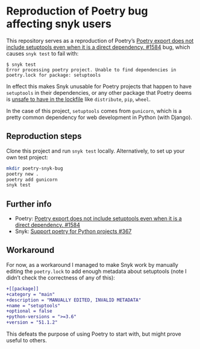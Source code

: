 # Reproduction of Poetry bug affecting snyk users

This repository serves as a reproduction of Poetry’s [Poetry export does not include setuptools even when it is a direct dependency. #1584](https://github.com/python-poetry/poetry/issues/1584) bug, which causes `snyk test` to fail with:

```
$ snyk test
Error processing poetry project. Unable to find dependencies in poetry.lock for package: setuptools
```

In effect this makes Snyk unusable for Poetry projects that happen to have `setuptools` in their dependencies, or any other package that Poetry deems is [unsafe to have in the lockfile](https://github.com/python-poetry/poetry/blob/2aab9bcd495e11e5f4491aa72a9510773cc4a90e/poetry/puzzle/provider.py#L50) like `distribute`, `pip`, `wheel`.

In the case of this project, `setuptools` comes from `gunicorn`, which is a pretty common dependency for web development in Python (with Django).

## Reproduction steps

Clone this project and run `snyk test` locally. Alternatively, to set up your own test project:

```sh
mkdir poetry-snyk-bug
poetry new .
poetry add gunicorn
snyk test
```

## Further info

- Poetry: [Poetry export does not include setuptools even when it is a direct dependency. #1584](https://github.com/python-poetry/poetry/issues/1584)
- Snyk: [Support poetry for Python projects #367](https://github.com/snyk/snyk/issues/367)

## Workaround

For now, as a workaround I managed to make Snyk work by manually editing the `poetry.lock` to add enough metadata about setuptools (note I didn’t check the correctness of any of this):

```diff
+[[package]]
+category = "main"
+description = "MANUALLY EDITED, INVALID METADATA"
+name = "setuptools"
+optional = false
+python-versions = ">=3.6"
+version = "51.1.2"
```

This defeats the purpose of using Poetry to start with, but might prove useful to others.
